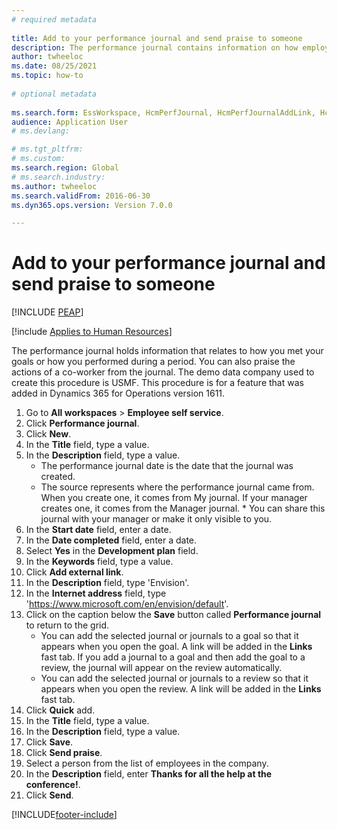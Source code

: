 ```yaml
--- 
# required metadata 
 
title: Add to your performance journal and send praise to someone
description: The performance journal contains information on how employees met their goals or how they performed during a period. 
author: twheeloc
ms.date: 08/25/2021
ms.topic: how-to 
 
# optional metadata 
 
ms.search.form: EssWorkspace, HcmPerfJournal, HcmPerfJournalAddLink, HcmPerfPraise, HcmWorkerLookUpByPerson, HcmPerfJournalAdd, HcmEmployeeDevelopmentWorkspace
audience: Application User 
# ms.devlang:  

# ms.tgt_pltfrm:  
# ms.custom:  
ms.search.region: Global
# ms.search.industry: 
ms.author: twheeloc
ms.search.validFrom: 2016-06-30 
ms.dyn365.ops.version: Version 7.0.0 

---
```


# Add to your performance journal and send praise to someone


[!INCLUDE [PEAP](../includes/peap-1.md)]

[!include [Applies to Human Resources](../includes/applies-to-hr.md)]

The performance journal holds information that relates to how you met your goals or how you performed during a period. You can also praise the actions of a co-worker from the journal. The demo data company used to create this procedure is USMF. This procedure is for a feature that was added in Dynamics 365 for Operations version 1611.

1. Go to **All workspaces** > **Employee self service**.
2. Click **Performance journal**.
3. Click **New**.
4. In the **Title** field, type a value.
5. In the **Description** field, type a value.
    * The performance journal date is the date that the journal was created.  
    * The source represents where the performance journal came from. When you create one, it comes from My journal. If your manager creates one, it comes from the Manager journal.      * You can share this journal with your manager or make it only visible to you.  
6. In the **Start date** field, enter a date.
7. In the **Date completed** field, enter a date.
8. Select **Yes** in the **Development plan** field.
9. In the **Keywords** field, type a value.
10. Click **Add external link**.
11. In the **Description** field, type 'Envision'.
12. In the **Internet address** field, type 'https://www.microsoft.com/en/envision/default'.
13. Click on the caption below the **Save** button called **Performance journal** to return to the grid.
    * You can add the selected journal or journals to a goal so that it appears when you open the goal. A link will be added in the **Links** fast tab. If you add a journal to a goal and then add the goal to a review, the journal will appear on the review automatically.  
    * You can add the selected journal or journals to a review so that it appears when you open the review. A link will be added in the **Links** fast tab.  
14. Click **Quick** add.
15. In the **Title** field, type a value.
16. In the **Description** field, type a value.
17. Click **Save**.
18. Click **Send praise**.
19. Select a person from the list of employees in the company.
20. In the **Description** field, enter **Thanks for all the help at the conference!**.
21. Click **Send**.



[!INCLUDE[footer-include](../includes/footer-banner.md)]
